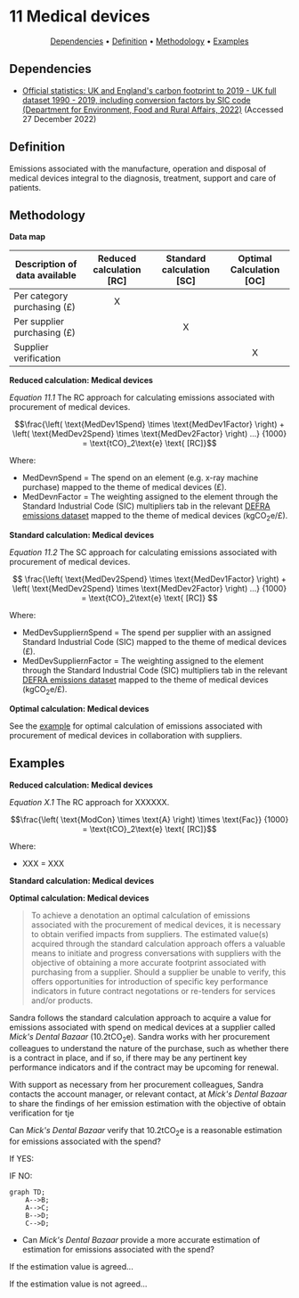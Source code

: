 # 11 Medical devices

<p align="center">
  <a href="#dependencies">Dependencies</a> •
  <a href="#definition">Definition</a> •
  <a href="#methodology">Methodology</a> •
  <a href="#examples">Examples</a>
</p>

## Dependencies

* [Official statistics: UK and England's carbon footprint to 2019 - UK full dataset 1990 - 2019, including conversion factors by SIC code (Department for Environment, Food and Rural Affairs, 2022)](https://www.gov.uk/government/statistics/uks-carbon-footprint) (Accessed 27 December 2022)

## Definition

Emissions associated with the manufacture, operation and disposal of medical devices integral to the diagnosis, treatment, support and care of patients.

## Methodology

**Data map**

| Description of data available  | Reduced calculation [RC]  | Standard calculation [SC] | Optimal Calculation [OC] |
| ------------------------------ |:---:| :---:| :---:|
| Per category purchasing (£) | X |  |  |
| Per supplier purchasing (£) |  | X |  |
| Supplier verification |  |  | X |

**Reduced calculation: Medical devices**

*Equation 11.1* The RC approach for calculating emissions associated with procurement of medical devices.

$$\frac{\left( \text{MedDev1Spend} \times \text{MedDev1Factor} \right) + \left( \text{MedDev2Spend} \times \text{MedDev2Factor} \right) ...}
{1000} = \text{tCO}_2\text{e} \text{ [RC]}$$

Where:
* MedDev*n*Spend = The spend on an element (e.g. x-ray machine purchase) mapped to the theme of medical devices (£).
* MedDev*n*Factor = The weighting assigned to the element through the Standard Industrial Code (SIC) multipliers tab in the relevant [DEFRA emissions dataset](https://www.gov.uk/government/statistics/uks-carbon-footprint) mapped to the theme of medical devices (kgCO<sub>2</sub>e/£). 

**Standard calculation: Medical devices**

*Equation 11.2* The SC approach for calculating emissions associated with procurement of medical devices.

$$ 
\frac{\left( \text{MedDev2Spend} \times \text{MedDev1Factor} \right) + \left( \text{MedDev2Spend} \times \text{MedDev2Factor} \right) ...}
{1000} = \text{tCO}_2\text{e} \text{ [RC]}
$$

Where:
* MedDevSupplier*n*Spend = The spend per supplier with an assigned Standard Industrial Code (SIC) mapped to the theme of medical devices (£).
* MedDevSupplier*n*Factor = The weighting assigned to the element through the Standard Industrial Code (SIC) multipliers tab in the relevant [DEFRA emissions dataset](https://www.gov.uk/government/statistics/uks-carbon-footprint) mapped to the theme of medical devices (kgCO<sub>2</sub>e/£). 

**Optimal calculation: Medical devices**

See the <a href="#examples">example</a> for optimal calculation of emissions associated with procurement of medical devices in collaboration with suppliers.

## Examples

**Reduced calculation: Medical devices**

*Equation X.1* The RC approach for XXXXXX.

$$\frac{\left( \text{ModCon} \times \text{A} \right) \times \text{Fac}}
{1000} = \text{tCO}_2\text{e} \text{ [RC]}$$

Where:
* XXX = XXX

**Standard calculation: Medical devices**

**Optimal calculation: Medical devices**

> To achieve a denotation an optimal calculation of emissions associated with the procurement of medical devices, it is necessary to obtain verified impacts from suppliers. The estimated value(s) acquired through the standard calculation approach offers a valuable means to initiate and progress conversations with suppliers with the objective of obtaining a more accurate footprint associated with purchasing from a supplier. Should a supplier be unable to verify, this offers opportunities for introduction of specific key performance indicators in future contract negotations or re-tenders for services and/or products.

Sandra follows the standard calculation approach to acquire a value for emissions associated with spend on medical devices at a supplier called *Mick's Dental Bazaar* (10.2tCO<sub>2</sub>e). Sandra works with her procurement colleagues to understand the nature of the purchase, such as whether there is a contract in place, and if so, if there may be any pertinent key performance indicators and if the contract may be upcoming for renewal.

With support as necessary from her procurement colleagues, Sandra contacts the account manager, or relevant contact, at *Mick's Dental Bazaar* to share the findings of her emission estimation with the objective of obtain verification for tje

Can *Mick's Dental Bazaar* verify that 10.2tCO<sub>2</sub>e is a reasonable estimation for emissions associated with the spend?

If YES:

IF NO:

```mermaid
graph TD;
    A-->B;
    A-->C;
    B-->D;
    C-->D;
```

* Can *Mick's Dental Bazaar* provide a more accurate estimation of estimation for emissions associated with the spend?

If the estimation value is agreed...


If the estimation value is not agreed...
